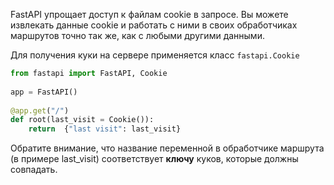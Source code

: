 FastAPI упрощает доступ к файлам cookie в запросе. Вы можете извлекать данные cookie и работать с ними в своих обработчиках маршрутов точно так же, как с любыми другими данными.

Для получения куки на сервере применяется класс `fastapi.Cookie`

```python
from fastapi import FastAPI, Cookie
 
app = FastAPI()
 
@app.get("/")
def root(last_visit = Cookie()):
    return  {"last visit": last_visit}
```

Обратите внимание, что название переменной в обработчике маршрута (в примере last_visit) соответствует **ключу** куков, которые должны совпадать.